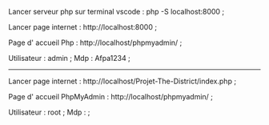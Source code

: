 Lancer serveur php sur terminal vscode :    php -S localhost:8000 ;

Lancer page internet :  http://localhost:8000 ;

Page d' accueil Php :   http://localhost/phpmyadmin/ ;

Utilisateur :   admin ;
Mdp :   Afpa1234 ;

--------------------------------------------------------------------

Lancer page internet :  http://localhost/Projet-The-District/index.php ;

Page d' accueil PhpMyAdmin :    http://localhost/phpmyadmin/ ;

Utilisateur :   root ;
Mdp :    ;